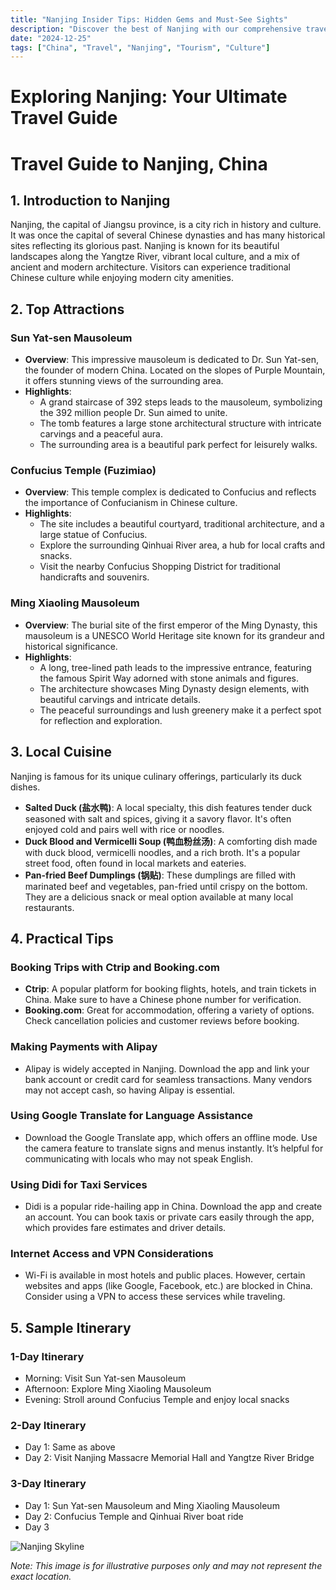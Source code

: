 ```yaml
---
title: "Nanjing Insider Tips: Hidden Gems and Must-See Sights"
description: "Discover the best of Nanjing with our comprehensive travel guide. Explore top attractions, savor local cuisine, and get insider tips for an unforgettable Chinese adventure."
date: "2024-12-25"
tags: ["China", "Travel", "Nanjing", "Tourism", "Culture"]
---
```


# Exploring Nanjing: Your Ultimate Travel Guide

# Travel Guide to Nanjing, China

## 1. Introduction to Nanjing
Nanjing, the capital of Jiangsu province, is a city rich in history and culture. It was once the capital of several Chinese dynasties and has many historical sites reflecting its glorious past. Nanjing is known for its beautiful landscapes along the Yangtze River, vibrant local culture, and a mix of ancient and modern architecture. Visitors can experience traditional Chinese culture while enjoying modern city amenities.

## 2. Top Attractions

### Sun Yat-sen Mausoleum
- **Overview**: This impressive mausoleum is dedicated to Dr. Sun Yat-sen, the founder of modern China. Located on the slopes of Purple Mountain, it offers stunning views of the surrounding area.
- **Highlights**:
  - A grand staircase of 392 steps leads to the mausoleum, symbolizing the 392 million people Dr. Sun aimed to unite.
  - The tomb features a large stone architectural structure with intricate carvings and a peaceful aura.
  - The surrounding area is a beautiful park perfect for leisurely walks.

### Confucius Temple (Fuzimiao)
- **Overview**: This temple complex is dedicated to Confucius and reflects the importance of Confucianism in Chinese culture.
- **Highlights**:
  - The site includes a beautiful courtyard, traditional architecture, and a large statue of Confucius.
  - Explore the surrounding Qinhuai River area, a hub for local crafts and snacks.
  - Visit the nearby Confucius Shopping District for traditional handicrafts and souvenirs.

### Ming Xiaoling Mausoleum
- **Overview**: The burial site of the first emperor of the Ming Dynasty, this mausoleum is a UNESCO World Heritage site known for its grandeur and historical significance.
- **Highlights**:
  - A long, tree-lined path leads to the impressive entrance, featuring the famous Spirit Way adorned with stone animals and figures.
  - The architecture showcases Ming Dynasty design elements, with beautiful carvings and intricate details.
  - The peaceful surroundings and lush greenery make it a perfect spot for reflection and exploration.

## 3. Local Cuisine
Nanjing is famous for its unique culinary offerings, particularly its duck dishes.

- **Salted Duck (盐水鸭)**: A local specialty, this dish features tender duck seasoned with salt and spices, giving it a savory flavor. It's often enjoyed cold and pairs well with rice or noodles.
- **Duck Blood and Vermicelli Soup (鸭血粉丝汤)**: A comforting dish made with duck blood, vermicelli noodles, and a rich broth. It's a popular street food, often found in local markets and eateries.
- **Pan-fried Beef Dumplings (锅贴)**: These dumplings are filled with marinated beef and vegetables, pan-fried until crispy on the bottom. They are a delicious snack or meal option available at many local restaurants.

## 4. Practical Tips

### Booking Trips with Ctrip and Booking.com
- **Ctrip**: A popular platform for booking flights, hotels, and train tickets in China. Make sure to have a Chinese phone number for verification.
- **Booking.com**: Great for accommodation, offering a variety of options. Check cancellation policies and customer reviews before booking.

### Making Payments with Alipay
- Alipay is widely accepted in Nanjing. Download the app and link your bank account or credit card for seamless transactions. Many vendors may not accept cash, so having Alipay is essential.

### Using Google Translate for Language Assistance
- Download the Google Translate app, which offers an offline mode. Use the camera feature to translate signs and menus instantly. It’s helpful for communicating with locals who may not speak English.

### Using Didi for Taxi Services
- Didi is a popular ride-hailing app in China. Download the app and create an account. You can book taxis or private cars easily through the app, which provides fare estimates and driver details.

### Internet Access and VPN Considerations
- Wi-Fi is available in most hotels and public places. However, certain websites and apps (like Google, Facebook, etc.) are blocked in China. Consider using a VPN to access these services while traveling.

## 5. Sample Itinerary

### 1-Day Itinerary
- Morning: Visit Sun Yat-sen Mausoleum
- Afternoon: Explore Ming Xiaoling Mausoleum
- Evening: Stroll around Confucius Temple and enjoy local snacks

### 2-Day Itinerary
- Day 1: Same as above
- Day 2: Visit Nanjing Massacre Memorial Hall and Yangtze River Bridge

### 3-Day Itinerary
- Day 1: Sun Yat-sen Mausoleum and Ming Xiaoling Mausoleum
- Day 2: Confucius Temple and Qinhuai River boat ride
- Day 3

<img src="https://source.unsplash.com/1600x900/?Nanjing,cityscape" alt="Nanjing Skyline" loading="lazy">

*Note: This image is for illustrative purposes only and may not represent the exact location.*

